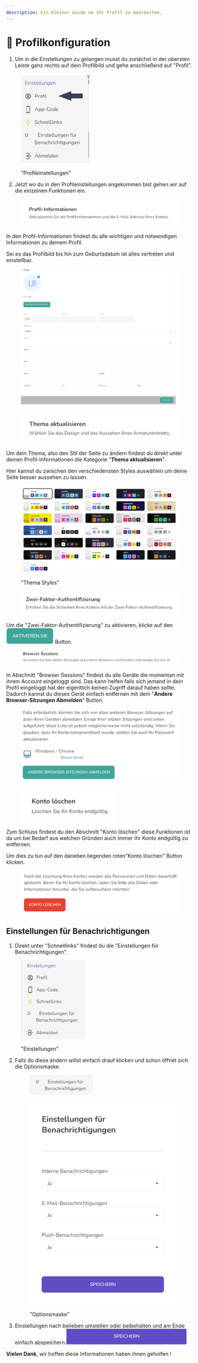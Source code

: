 ```yaml
---
description: Ein kleiner Guide um ihr Profil zu bearbeiten.
---
```


# 👤 Profilkonfiguration

1. Um in die Einstellungen zu gelangen musst du zunächst in der obersten Leiste ganz rechts auf dein Profilbild und gehe anschließend auf "Profil".

<figure><img src=".gitbook/assets/image (41).png" alt=""><figcaption><p>"Profileinstellungen"</p></figcaption></figure>

2. Jetzt wo du in den Profileinstellungen angekommen bist gehen wir auf die einzelnen Funktionen ein.



<div align="left">

<figure><img src=".gitbook/assets/image (42).png" alt=""><figcaption></figcaption></figure>

</div>

In den Profil-Informationen findest du alle wichtigen und notwendigen Informationen zu deinem Profil.

Sei es das Profilbild bis hin zum Geburtsdatum ist alles vertreten und einstellbar.

<figure><img src=".gitbook/assets/image (142).png" alt="" width="563"><figcaption></figcaption></figure>



<div align="left">

<figure><img src=".gitbook/assets/image (44).png" alt=""><figcaption></figcaption></figure>

</div>

Um dein Thema, also den Stil der Seite zu ändern findest du direkt unter deinen Profil-Informationen die Kategorie "**Thema aktualisieren**".

Hier kannst du zwischen den verschiedensten Styles auswählen um deine Seite besser aussehen zu lassen.

<figure><img src=".gitbook/assets/image (45).png" alt="" width="563"><figcaption><p>"Thema Styles"</p></figcaption></figure>



<div align="left">

<figure><img src=".gitbook/assets/image (46).png" alt=""><figcaption></figcaption></figure>

</div>

Um die "Zwei-Faktor-Authentifizierung" zu aktivieren, klicke auf den ![](<.gitbook/assets/image (47).png>) Button.



<div align="left">

<figure><img src=".gitbook/assets/image (48).png" alt=""><figcaption></figcaption></figure>

</div>

In Abschnitt "Browser Sessions" findest du alle Geräte die momentan mit ihrem Account eingeloggt sind. Das kann helfen falls sich jemand in dein Profil eingeloggt hat der eigentlich keinen Zugriff darauf haben sollte. Dadurch kannst du dieses Gerät einfach entfernen mit dem "**Andere Browser-Sitzungen Abmelden**" Button.

<figure><img src=".gitbook/assets/image (143).png" alt=""><figcaption></figcaption></figure>



<div align="left">

<figure><img src=".gitbook/assets/image (51).png" alt=""><figcaption></figcaption></figure>

</div>

Zum Schluss findest du den Abschnitt "Konto löschen" diese Funktionen ist da um bei Bedarf aus welchen Gründen auch immer ihr Konto endgültig zu entfernen.

Um dies zu tun auf den daneben liegenden roten"Konto löschen" Button klicken.

<figure><img src=".gitbook/assets/image (52).png" alt=""><figcaption></figcaption></figure>

## Einstellungen für Benachrichtigungen

1. Direkt unter "Schnelllinks" findest du die "Einstellungen für Benachrichtigungen".

<figure><img src=".gitbook/assets/Screenshot 2023-11-03 111345.png" alt=""><figcaption><p>"Einstellungen"</p></figcaption></figure>

2.  Falls du diese ändern willst einfach drauf klicken und schon öffnet sich die Optionsmaske.

    <figure><img src=".gitbook/assets/Screenshot 2023-11-03 111354.png" alt=""><figcaption></figcaption></figure>

    <figure><img src=".gitbook/assets/Screenshot 2023-11-03 111403.png" alt=""><figcaption><p>"Optionsmaske"</p></figcaption></figure>


3. Einstellungen nach belieben umstellen oder beibehalten und am Ende einfach abspeichern.![](<.gitbook/assets/Screenshot 2023-11-03 111411.png>)



**Vielen Dank**, wir hoffen diese Informationen haben ihnen geholfen !
